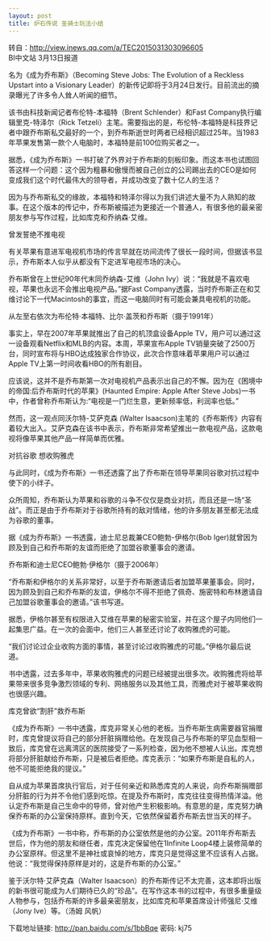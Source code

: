 ```yaml
---
layout: post
title: 炉石传说 圣骑士玩法小结
---
```


转自：http://view.inews.qq.com/a/TEC2015031303096605  
BI中文站 3月13日报道

名为《成为乔布斯》（Becoming Steve Jobs: The Evolution of a Reckless Upstart into a Visionary Leader）的新传记即将于3月24日发行。目前流出的摘录曝光了许多令人耸人听闻的细节。

该书由科技新闻记者布伦特-本福特（Brent Schlender）和Fast Company执行编辑里克-特泽尔（Rick Tetzeli）主笔。需要指出的是，布伦特-本福特是科技界记者中跟乔布斯私交最好的一个，到乔布斯逝世时两者已经相识超过25年。当1983年苹果发售第一款个人电脑时，本福特是前100位购买者之一。

据悉，《成为乔布斯》一书打破了外界对于乔布斯的刻板印象。而这本书也试图回答这样一个问题：这个因为粗暴和傲慢而被自己创立的公司踢出去的CEO是如何变成我们这个时代最伟大的领导者，并成功改变了数十亿人的生活？

因为与乔布斯私交的缘故，本福特和特泽尔得以为我们讲述大量不为人熟知的故事。在这个版本的传记中，乔布斯被描述为更接近一个普通人，有很多他的最亲密朋友参与写作过程，比如库克和乔纳森·艾维。

曾发誓绝不推电视

有关苹果有意进军电视机市场的传言早就在坊间流传了很长一段时间，但据该书显示，乔布斯本人似乎从都没有下定进军电视市场的决心。

乔布斯曾在上世纪90年代末同乔纳森-艾维（John Ivy）说：“我就是不喜欢电视，苹果也永远不会推出电视产品。”据Fast Company透露，当时乔布斯正在和艾维讨论下一代Macintosh的事宜，而这一电脑同时有可能会兼具电视机的功能。

从左至右依次为布伦特·本福特、比尔·盖茨和乔布斯（摄于1991年）

事实上，早在2007年苹果就推出了自己的机顶盒设备Apple TV，用户可以通过这一设备观看Netflix和MLB的内容。本周，苹果宣布Apple TV销量突破了2500万台，同时宣布将与HBO达成独家合作协议，此次合作意味着苹果用户可以通过Apple TV上第一时间收看HBO的所有剧目。

应该说，这并不是乔布斯第一次对电视机产品表示出自己的不懈。因为在《困境中的帝国:后乔布斯时代的苹果》(Haunted Empire: Apple After Steve Jobs)一书中，作者曾称乔布斯认为:“电视是一门烂生意，更新频率低，利润率也低。”

然而，这一观点同沃尔特-艾萨克森 (Walter Isaacson)主笔的《乔布斯传》内容有着较大出入。艾萨克森在该书中表示，乔布斯非常希望推出一款电视产品，这款电视将像苹果其他产品一样简单而优雅。

对抗谷歌 想收购雅虎

与此同时，《成为乔布斯》一书还透露了出了乔布斯在领导苹果同谷歌对抗过程中使下的小绊子。

众所周知，乔布斯认为苹果和谷歌的斗争不仅仅是商业对抗，而且还是一场“圣战”。而正是由于乔布斯对于谷歌所持有的敌对情绪，他的许多朋友甚至都无法成为谷歌的董事。

据《成为乔布斯》一书透露，迪士尼总裁兼CEO鲍勃-伊格尔(Bob Iger)就曾因为顾及到自己和乔布斯的友谊而拒绝了加盟谷歌董事会的邀请。

乔布斯和迪士尼CEO鲍勃·伊格尔（摄于2006年）

“乔布斯和伊格尔的关系非常好，以至于乔布斯邀请后者加盟苹果董事会。同时，因为顾及到自己和乔布斯的友谊，伊格尔不得不拒绝了佩奇、施密特和布林邀请自己加盟谷歌董事会的邀请。”该书写道。

据悉，伊格尔甚至有权限进入艾维在苹果的秘密实验室，并在这个屋子内同他们一起集思广益。在一次的会面中，他们三人甚至还讨论了收购雅虎的可能。

“我们讨论过企业收购方面的事情，甚至讨论过收购雅虎的可能。”伊格尔最后说道。

书中透露，过去多年中，苹果收购雅虎的问题已经被提出很多次。收购雅虎将给苹果带来很多竞争激烈领域的专利、网络服务以及其他工具，而雅虎对于被苹果收购也很感兴趣。

库克曾欲“割肝”救乔布斯

《成为乔布斯》一书中透露，库克非常关心他的老板。当乔布斯生病需要器官捐赠时，库克曾提议将自己的部分肝脏捐赠给他。在发现自己与乔布斯的罕见血型相一致后，库克曾在远离湾区的医院接受了一系列检查，因为他不想被人认出。库克想将部分肝脏献给乔布斯，只是被后者拒绝。库克表示：“如果乔布斯是自私的人，他不可能拒绝我的提议。”

自从成为苹果首席执行官后，对于任何亲近和熟悉库克的人来说，向乔布斯捐赠部分肝脏的行为并不令他们感到吃惊。在提及乔布斯时，库克往往变得热情洋溢。他认定乔布斯是自己生命中的导师，曾对他产生积极影响。有意思的是，库克努力确保乔布斯的办公室保持原样。直到今天，它依然保留着乔布斯去世当天的样子。

《成为乔布斯》一书中称，乔布斯的办公室依然是他的办公室。2011年乔布斯去世后，作为他的朋友和继任者，库克决定保留他在1Infinite Loop4楼上装修简单的办公室原样。但这里不是神社或哀悼的地方，库克只是觉得这里不应该有人占据。他说：“我觉得保持原样是对的，这是乔布斯的办公室。”

鉴于沃尔特·艾萨克森（Walter Isaacson）的乔布斯传记不太完善，这本即将出版的新书很可能成为人们期待已久的“珍品”。在写作这本书的过程中，有很多重量级人物参与，包括乔布斯的许多最亲密朋友，比如库克和苹果首席设计师强尼·艾维（Jony Ive）等。（汤姆 风帆）

下载地址链接: 
http://pan.baidu.com/s/1bbBqe 密码: kj75 